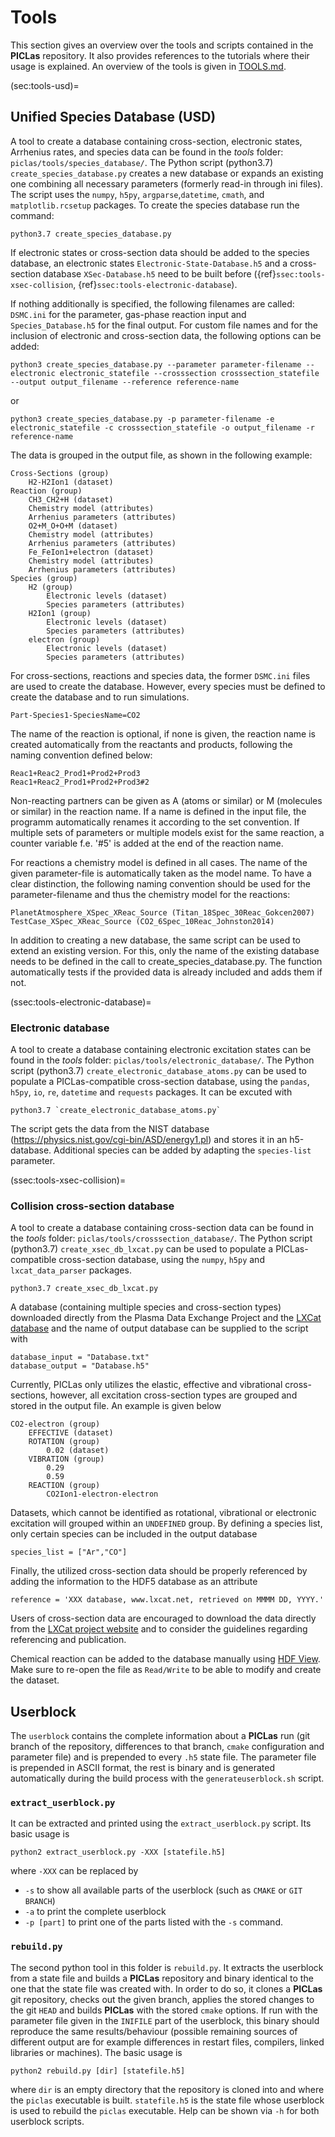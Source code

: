 # Tools

This section gives an overview over the tools and scripts contained in the **PICLas** repository.
It also provides references to the tutorials where their usage is explained.
An overview of the tools is given in [TOOLS.md](https://github.com/piclas-framework/piclas/blob/master/tools/TOOLS.md).

(sec:tools-usd)=
## Unified Species Database (USD)

A tool to create a database containing cross-section, electronic states, Arrhenius rates, and species data can be found in the *tools* folder: `piclas/tools/species_database/`.
The Python script (python3.7) `create_species_database.py` creates a new database or expands an existing one combining all necessary parameters (formerly read-in through ini files). The script uses the `numpy`, `h5py`, `argparse`,`datetime`, `cmath`, and `matplotlib.rcsetup` packages. To create the species database run the command:

    python3.7 create_species_database.py
    
If electronic states or cross-section data should be added to the species database, an electronic states `Electronic-State-Database.h5` and a cross-section database `XSec-Database.h5` need to be built before ({ref}`ssec:tools-xsec-collision`, {ref}`ssec:tools-electronic-database`).

If nothing additionally is specified, the following filenames are called: `DSMC.ini` for the parameter, gas-phase reaction input and `Species_Database.h5` for the final output. For custom file names and for the inclusion of electronic and cross-section data, the following options can be added: 

    python3 create_species_database.py --parameter parameter-filename --electronic electronic_statefile --crosssection crosssection_statefile --output output_filename --reference reference-name

or

    python3 create_species_database.py -p parameter-filename -e electronic_statefile -c crosssection_statefile -o output_filename -r reference-name
    
The data is grouped in the output file, as shown in the following example:
    
    Cross-Sections (group)
        H2-H2Ion1 (dataset)
    Reaction (group)
        CH3_CH2+H (dataset)
        Chemistry model (attributes)
        Arrhenius parameters (attributes)
        O2+M_O+O+M (dataset)
        Chemistry model (attributes)
        Arrhenius parameters (attributes)
        Fe_FeIon1+electron (dataset)
        Chemistry model (attributes)
        Arrhenius parameters (attributes)
    Species (group)
        H2 (group)
            Electronic levels (dataset)
            Species parameters (attributes)
        H2Ion1 (group)
            Electronic levels (dataset)
            Species parameters (attributes)
        electron (group)
            Electronic levels (dataset)
            Species parameters (attributes)
        
For cross-sections, reactions and species data, the former `DSMC.ini` files are used to create the database. However, every species must be defined to create the database and to run simulations. 

    Part-Species1-SpeciesName=CO2
     
The name of the reaction is optional, if none is given, the reaction name is created automatically from the reactants and products, following the naming convention defined below:

    Reac1+Reac2_Prod1+Prod2+Prod3 
    Reac1+Reac2_Prod1+Prod2+Prod3#2 
    
Non-reacting partners can be given as A (atoms or similar) or M (molecules or similar) in the reaction name. If a name is defined in the input file, the programm automatically renames it according to the set convention. If multiple sets of parameters or multiple models exist for the same reaction, a counter variable f.e. '#5' is added at the end of the reaction name.

For reactions a chemistry model is defined in all cases. The name of the given parameter-file is automatically taken as the model name. To have a clear distinction, the following naming convention should be used for the parameter-filename and thus the chemistry model for the reactions:

    PlanetAtmosphere_XSpec_XReac_Source (Titan_18Spec_30Reac_Gokcen2007)
    TestCase_XSpec_XReac_Source (CO2_6Spec_10Reac_Johnston2014)
    
In addition to creating a new database, the same script can be used to extend an existing version. For this, only the name of the existing database needs to be defined in the call to create_species_database.py. The function automatically tests if the provided data is already included and adds them if not.  

(ssec:tools-electronic-database)=
### Electronic database

A tool to create a database containing electronic excitation states can be found in the *tools* folder: `piclas/tools/electronic_database/`.
The Python script (python3.7) `create_electronic_database_atoms.py` can be used to populate a PICLas-compatible cross-section database, using
the `pandas`, `h5py`, `io`, `re`, `datetime` and `requests` packages. It can be excuted with

    python3.7 `create_electronic_database_atoms.py` 
    
The script gets the data from the NIST database (https://physics.nist.gov/cgi-bin/ASD/energy1.pl) and stores it in an h5-database. Additional species can be added by adapting the `species-list` parameter.

(ssec:tools-xsec-collision)=
### Collision cross-section database

A tool to create a database containing cross-section data can be found in the *tools* folder: `piclas/tools/crosssection_database/`.
The Python script (python3.7) `create_xsec_db_lxcat.py` can be used to populate a PICLas-compatible cross-section database, using
the `numpy`, `h5py` and `lxcat_data_parser` packages.

    python3.7 create_xsec_db_lxcat.py

A database (containing multiple species and cross-section types) downloaded directly from the Plasma Data Exchange Project and the
[LXCat database](https://fr.lxcat.net/home/) and the name of output database can be supplied to the script with

    database_input = "Database.txt"
    database_output = "Database.h5"

Currently, PICLas only utilizes the elastic, effective and vibrational cross-sections, however, all excitation cross-section types
are grouped and stored in the output file. An example is given below 

    CO2-electron (group)
        EFFECTIVE (dataset)
        ROTATION (group)
            0.02 (dataset)
        VIBRATION (group)
            0.29
            0.59
        REACTION (group)
            CO2Ion1-electron-electron

Datasets, which cannot be identified as rotational, vibrational or electronic excitation will grouped within an `UNDEFINED` group.
By defining a species list, only certain species can be included in the output database

    species_list = ["Ar","CO"]

Finally, the utilized cross-section data should be properly referenced by adding the information to the HDF5 database as an attribute

    reference = 'XXX database, www.lxcat.net, retrieved on MMMM DD, YYYY.'

Users of cross-section data are encouraged to download the data directly from the [LXCat project website](https://fr.lxcat.net/home/)
and to consider the guidelines regarding referencing and publication.

Chemical reaction can be added to the database manually using [HDF View](https://www.hdfgroup.org/downloads/hdfview/).
Make sure to re-open the file as `Read/Write` to be able to modify and create the dataset.

## Userblock

The `userblock` contains the complete information about a **PICLas** run (git branch of the
repository, differences to that branch, `cmake` configuration and parameter file) and is prepended
to every `.h5` state file. The parameter file is prepended in ASCII format, the rest is binary and
is generated automatically during the build process with the `generateuserblock.sh` script.

### `extract_userblock.py`

It can be extracted and printed using the `extract_userblock.py` script. Its basic usage is

    python2 extract_userblock.py -XXX [statefile.h5]

where `-XXX` can be replaced by

* `-s` to show all available parts of the userblock (such as `CMAKE` or `GIT BRANCH`)
* `-a` to print the complete userblock
* `-p [part]` to print one of the parts listed with the `-s` command.

### `rebuild.py`

The second python tool in this folder is `rebuild.py`. It extracts the userblock from a state file
and builds a **PICLas** repository and binary identical to the one that the state file was created
with. In order to do so, it clones a **PICLas** git repository, checks out the given branch, applies
the stored changes to the git `HEAD` and builds **PICLas** with the stored `cmake` options.
If run with the parameter file given in the `INIFILE` part of the userblock, this binary should
reproduce the same results/behaviour (possible remaining sources of different output are for example
differences in restart files, compilers, linked libraries or machines). The basic usage is

    python2 rebuild.py [dir] [statefile.h5]

where `dir` is an empty directory that the repository is cloned into and where the `piclas`
executable is built. `statefile.h5` is the state file whose userblock is used to rebuild the `piclas`
executable. Help can be shown via `-h` for both userblock scripts.


